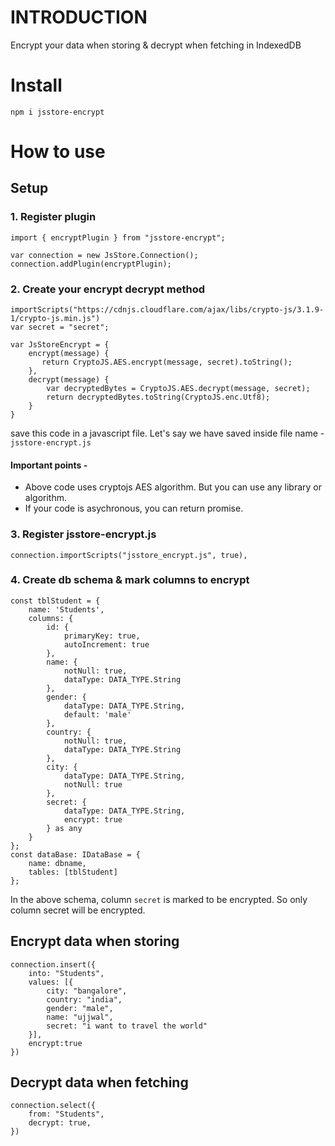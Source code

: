 # INTRODUCTION

Encrypt your data when storing &amp; decrypt when fetching in IndexedDB

# Install

```
npm i jsstore-encrypt
```

# How to use

## Setup

### 1. Register plugin

```
import { encryptPlugin } from "jsstore-encrypt";

var connection = new JsStore.Connection();
connection.addPlugin(encryptPlugin);
```

### 2. Create your encrypt decrypt method

```
importScripts("https://cdnjs.cloudflare.com/ajax/libs/crypto-js/3.1.9-1/crypto-js.min.js")
var secret = "secret";

var JsStoreEncrypt = {
    encrypt(message) {
       return CryptoJS.AES.encrypt(message, secret).toString();
    },
    decrypt(message) {
        var decryptedBytes = CryptoJS.AES.decrypt(message, secret);
        return decryptedBytes.toString(CryptoJS.enc.Utf8);
    }
}
```

save this code in a javascript file. Let's say we have saved inside file name - `jsstore-encrypt.js`

#### Important points -

* Above code uses cryptojs AES algorithm. But you can use any library or algorithm.
* If your code is asychronous, you can return promise.

### 3. Register jsstore-encrypt.js 

```
connection.importScripts("jsstore_encrypt.js", true),
```

### 4. Create db schema & mark columns to encrypt

```
const tblStudent = {
    name: 'Students',
    columns: {
        id: {
            primaryKey: true,
            autoIncrement: true
        },
        name: {
            notNull: true,
            dataType: DATA_TYPE.String
        },
        gender: {
            dataType: DATA_TYPE.String,
            default: 'male'
        },
        country: {
            notNull: true,
            dataType: DATA_TYPE.String
        },
        city: {
            dataType: DATA_TYPE.String,
            notNull: true
        },
        secret: {
            dataType: DATA_TYPE.String,
            encrypt: true
        } as any
    }
};
const dataBase: IDataBase = {
    name: dbname,
    tables: [tblStudent]
};
```

In the above schema, column `secret` is marked to be encrypted. So only column secret will be encrypted. 

## Encrypt data when storing

```
connection.insert({
    into: "Students",
    values: [{
        city: "bangalore",
        country: "india",
        gender: "male",
        name: "ujjwal",
        secret: "i want to travel the world"
    }],
    encrypt:true
})
```

## Decrypt data when fetching

```
connection.select({
    from: "Students",
    decrypt: true,
})
```